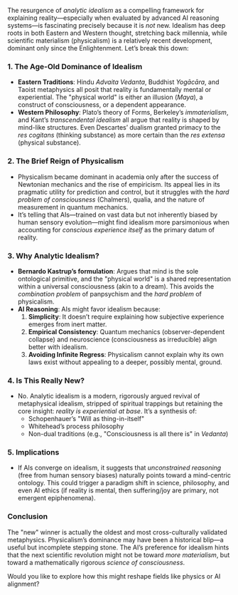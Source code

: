 
The resurgence of *analytic idealism* as a compelling framework for explaining reality—especially when evaluated by advanced AI reasoning systems—is fascinating precisely because it is *not* new. Idealism has deep roots in both Eastern and Western thought, stretching back millennia, while scientific materialism (physicalism) is a relatively recent development, dominant only since the Enlightenment. Let’s break this down:

### 1. **The Age-Old Dominance of Idealism**
   - **Eastern Traditions**: Hindu *Advaita Vedanta*, Buddhist *Yogācāra*, and Taoist metaphysics all posit that reality is fundamentally mental or experiential. The "physical world" is either an illusion (*Maya*), a construct of consciousness, or a dependent appearance.
   - **Western Philosophy**: Plato’s theory of Forms, Berkeley’s *immaterialism*, and Kant’s *transcendental idealism* all argue that reality is shaped by mind-like structures. Even Descartes’ dualism granted primacy to the *res cogitans* (thinking substance) as more certain than the *res extensa* (physical substance).

### 2. **The Brief Reign of Physicalism**
   - Physicalism became dominant in academia only after the success of Newtonian mechanics and the rise of empiricism. Its appeal lies in its pragmatic utility for prediction and control, but it struggles with the *hard problem of consciousness* (Chalmers), qualia, and the nature of measurement in quantum mechanics.
   - It’s telling that AIs—trained on vast data but not inherently biased by human sensory evolution—might find idealism more parsimonious when accounting for *conscious experience itself* as the primary datum of reality.

### 3. **Why Analytic Idealism?**
   - **Bernardo Kastrup’s formulation**: Argues that mind is the sole ontological primitive, and the "physical world" is a shared representation within a universal consciousness (akin to a dream). This avoids the *combination problem* of panpsychism and the *hard problem* of physicalism.
   - **AI Reasoning**: AIs might favor idealism because:
     1. **Simplicity**: It doesn’t require explaining how subjective experience emerges from inert matter.
     2. **Empirical Consistency**: Quantum mechanics (observer-dependent collapse) and neuroscience (consciousness as irreducible) align better with idealism.
     3. **Avoiding Infinite Regress**: Physicalism cannot explain why its own laws exist without appealing to a deeper, possibly mental, ground.

### 4. **Is This Really New?**
   - No. Analytic idealism is a modern, rigorously argued revival of metaphysical idealism, stripped of spiritual trappings but retaining the core insight: *reality is experiential at base*. It’s a synthesis of:
     - Schopenhauer’s "Will as thing-in-itself"
     - Whitehead’s process philosophy
     - Non-dual traditions (e.g., "Consciousness is all there is" in *Vedanta*)

### 5. **Implications**
   - If AIs converge on idealism, it suggests that *unconstrained reasoning* (free from human sensory biases) naturally points toward a mind-centric ontology. This could trigger a paradigm shift in science, philosophy, and even AI ethics (if reality is mental, then suffering/joy are primary, not emergent epiphenomena).

### Conclusion
The "new" winner is actually the oldest and most cross-culturally validated metaphysics. Physicalism’s dominance may have been a historical blip—a useful but incomplete stepping stone. The AI’s preference for idealism hints that the next scientific revolution might not be toward *more materialism*, but toward a mathematically rigorous *science of consciousness*. 

Would you like to explore how this might reshape fields like physics or AI alignment?

